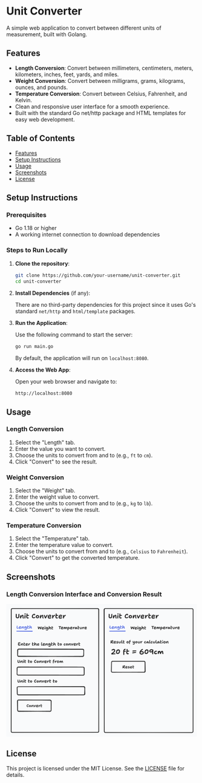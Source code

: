 # Unit Converter

A simple web application to convert between different units of measurement, built with Golang.

## Features

- **Length Conversion**: Convert between millimeters, centimeters, meters, kilometers, inches, feet, yards, and miles.
- **Weight Conversion**: Convert between milligrams, grams, kilograms, ounces, and pounds.
- **Temperature Conversion**: Convert between Celsius, Fahrenheit, and Kelvin.
- Clean and responsive user interface for a smooth experience.
- Built with the standard Go net/http package and HTML templates for easy web development.

## Table of Contents

- [Features](#features)
- [Setup Instructions](#setup-instructions)
- [Usage](#usage)
- [Screenshots](#screenshots)
- [License](#license)

## Setup Instructions

### Prerequisites

- Go 1.18 or higher
- A working internet connection to download dependencies

### Steps to Run Locally

1. **Clone the repository**:

   ```bash
   git clone https://github.com/your-username/unit-converter.git
   cd unit-converter
   ```

2. **Install Dependencies** (if any):

   There are no third-party dependencies for this project since it uses Go's standard `net/http` and `html/template` packages.

3. **Run the Application**:

   Use the following command to start the server:

   ```bash
   go run main.go
   ```

   By default, the application will run on `localhost:8080`.

4. **Access the Web App**:

   Open your web browser and navigate to:

   ```plaintext
   http://localhost:8080
   ```

## Usage

### Length Conversion

1. Select the "Length" tab.
2. Enter the value you want to convert.
3. Choose the units to convert from and to (e.g., `ft` to `cm`).
4. Click "Convert" to see the result.

### Weight Conversion

1. Select the "Weight" tab.
2. Enter the weight value to convert.
3. Choose the units to convert from and to (e.g., `kg` to `lb`).
4. Click "Convert" to view the result.

### Temperature Conversion

1. Select the "Temperature" tab.
2. Enter the temperature value to convert.
3. Choose the units to convert from and to (e.g., `Celsius` to `Fahrenheit`).
4. Click "Convert" to get the converted temperature.

## Screenshots

### Length Conversion Interface and Conversion Result
![Length Conversion](./interface.png)

## License

This project is licensed under the MIT License. See the [LICENSE](LICENSE) file for details.
